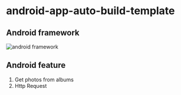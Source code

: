 # android-app-auto-build-template

## Android framework

![android framework](https://github.com/weitsunglin/android-app-template/blob/main/android-stack_2x.png)


## Android feature

1. Get photos from albums
2. Http Request
